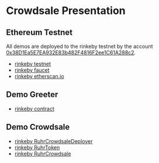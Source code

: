 Crowdsale Presentation
======================

## Ethereum Testnet

All demos are deployed to the rinkeby testnet by the 
account [0x38D1Ea5E7EA932E83b482F4816F2ee1C61A288c2](https://rinkeby.etherscan.io/address/0x38d1ea5e7ea932e83b482f4816f2ee1c61a288c2).

- [rinkeby testnet](https://www.rinkeby.io)
- [rinkeby faucet](https://faucet.rinkeby.io/)
- [rinkeby etherscan.io](https://rinkeby.etherscan.io/address/0x38d1ea5e7ea932e83b482f4816f2ee1c61a288c2)

## Demo Greeter

- [rinkeby contract](https://rinkeby.etherscan.io/address/0xb91a3777701a8fbcbd93171ff1aed77a972a1ae8)

## Demo Crowdsale

- [rinkeby RuhrCrowdsaleDeployer](https://rinkeby.etherscan.io/address/0x5662337827c8f0E5D0dabD780A508354670AbAFe)
- [rinkeby RuhrToken](https://rinkeby.etherscan.io/address/0x4CA1f43F010F3bF9faBaBA641c4847A3dE4Bd846)
- [rinkeby RuhrCrowdsale](https://rinkeby.etherscan.io/address/0x848970E1b36d7BDE2375EbE6C556e48b030f9025)
